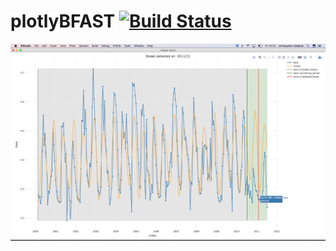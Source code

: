 # plotlyBFAST [![Build Status](https://travis-ci.org/ChristopherStephan/plotlyBFAST.svg?branch=master)](https://travis-ci.org/ChristopherStephan/plotlyBFAST)



![Alt text](plotlyBfm.png?raw=true)
